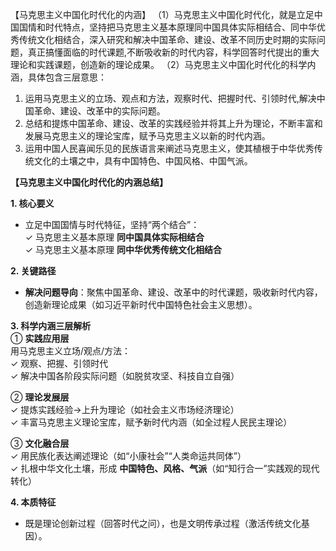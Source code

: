 
【马克思主义中国化时代化的内涵】
（1）马克思主义中国化时代化，就是立足中国国情和时代特点，坚持把马克思主义基本原理同中国具体实际相结合、同中华优秀传统文化相结合，深入研究和解决中国革命、建设、改革不同历史时期的实际问题，真正搞懂面临的时代课题,不断吸收新的时代内容，科学回答时代提出的重大理论和实践课题，创造新的理论成果。
（2）马克思主义中国化时代化的科学内涵，具体包含三层意思：
1. 运用马克思主义的立场、观点和方法，观察时代、把握时代、引领时代,解决中国革命、建设、改革中的实际问题。
2. 总结和提炼中国革命、建设、改革的实践经验并将其上升为理论，不断丰富和发展马克思主义的理论宝库，赋予马克思主义以新的时代内涵。
3.  运用中国人民喜闻乐见的民族语言来阐述马克思主义，使其植根于中华优秀传统文化的土壤之中，具有中国特色、中国风格、中国气派。








**【马克思主义中国化时代化的内涵总结】**  

**1. 核心要义**  
- 立足中国国情与时代特征，坚持“两个结合”：  
  ✓ 马克思主义基本原理 **同中国具体实际相结合**  
  ✓ 马克思主义基本原理 **同中华优秀传统文化相结合**  

**2. 关键路径**  
- **解决问题导向**：聚焦中国革命、建设、改革中的时代课题，吸收新时代内容，创造新理论成果（如习近平新时代中国特色社会主义思想）。  

**3. 科学内涵三层解析**  
① **实践应用层**  
  用马克思主义立场/观点/方法：  
  ✓ 观察、把握、引领时代  
  ✓ 解决中国各阶段实际问题（如脱贫攻坚、科技自立自强）  

② **理论发展层**  
  ✓ 提炼实践经验→上升为理论（如社会主义市场经济理论）  
  ✓ 丰富马克思主义理论宝库，赋予新时代内涵（如全过程人民民主理论）  

③ **文化融合层**  
  ✓ 用民族化表达阐述理论（如“小康社会”“人类命运共同体”）  
  ✓ 扎根中华文化土壤，形成 **中国特色、风格、气派**（如“知行合一”实践观的现代转化）  

**4. 本质特征**  
- 既是理论创新过程（回答时代之问），也是文明传承过程（激活传统文化基因）。